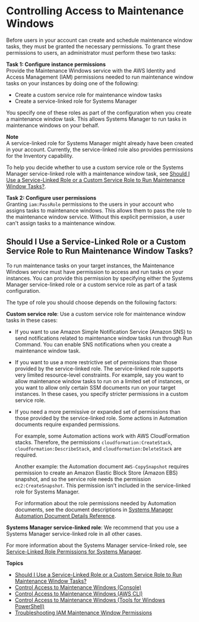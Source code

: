 # Controlling Access to Maintenance Windows<a name="sysman-maintenance-permissions"></a>

Before users in your account can create and schedule maintenance window tasks, they must be granted the necessary permissions\. To grant these permissions to users, an administrator must perform these two tasks:

**Task 1: Configure instance permissions**  
Provide the Maintenance Windows service with the AWS Identity and Access Management \(IAM\) permissions needed to run maintenance window tasks on your instances by doing one of the following: 
+ Create a custom service role for maintenance window tasks
+ Create a service\-linked role for Systems Manager

You specify one of these roles as part of the configuration when you create a maintenance window task\. This allows Systems Manager to run tasks in maintenance windows on your behalf\.

**Note**  
A service\-linked role for Systems Manager might already have been created in your account\. Currently, the service\-linked role also provides permissions for the Inventory capability\.

To help you decide whether to use a custom service role or the Systems Manager service\-linked role with a maintenance window task, see [Should I Use a Service\-Linked Role or a Custom Service Role to Run Maintenance Window Tasks?](#maintenance-window-tasks-service-role)\.

**Task 2: Configure user permissions**  
Granting `iam:PassRole` permissions to the users in your account who assigns tasks to maintenance windows\. This allows them to pass the role to the maintenance window service\. Without this explicit permission, a user can't assign tasks to a maintenance window\. 

## Should I Use a Service\-Linked Role or a Custom Service Role to Run Maintenance Window Tasks?<a name="maintenance-window-tasks-service-role"></a>

To run maintenance tasks on your target instances, the Maintenance Windows service must have permission to access and run tasks on your instances\. You can provide this permission by specifying either the Systems Manager service\-linked role or a custom service role as part of a task configuration\.

The type of role you should choose depends on the following factors:

**Custom service role**: Use a custom service role for maintenance window tasks in these cases:
+ If you want to use Amazon Simple Notification Service \(Amazon SNS\) to send notifications related to maintenance window tasks run through Run Command\. You can enable SNS notifications when you create a maintenance window task\.
+ If you want to use a more restrictive set of permissions than those provided by the service\-linked role\. The service\-linked role supports very limited resource\-level constraints\. For example, say you want to allow maintenance window tasks to run on a limited set of instances, or you want to allow only certain SSM documents run on your target instances\. In these cases, you specify stricter permissions in a custom service role\.
+ If you need a more permissive or expanded set of permissions than those provided by the service\-linked role\. Some actions in Automation documents require expanded permissions\.

  For example, some Automation actions work with AWS CloudFormation stacks\. Therefore, the permissions `cloudformation:CreateStack`, `cloudformation:DescribeStack`, and `cloudformation:DeleteStack` are required\. 

  Another example: the Automation document `AWS-CopySnapshot` requires permission to create an Amazon Elastic Block Store \(Amazon EBS\) snapshot, and so the service role needs the permission `ec2:CreateSnapshot`\. This permission isn't included in the service\-linked role for Systems Manager\. 

  For information about the role permissions needed by Automation documents, see the document descriptions in [Systems Manager Automation Document Details Reference](automation-documents-reference-details.md)\.

**Systems Manager service\-linked role**: We recommend that you use a Systems Manager service\-linked role in all other cases\.

For more information about the Systems Manager service\-linked role, see [Service\-Linked Role Permissions for Systems Manager](using-service-linked-roles.md#slr-permissions)\.

**Topics**
+ [Should I Use a Service\-Linked Role or a Custom Service Role to Run Maintenance Window Tasks?](#maintenance-window-tasks-service-role)
+ [Control Access to Maintenance Windows \(Console\)](sysman-maintenance-perm-console.md)
+ [Control Access to Maintenance Windows \(AWS CLI\)](sysman-maintenance-perm-cli.md)
+ [Control Access to Maintenance Windows \(Tools for Windows PowerShell\)](sysman-maintenance-perm-ps.md)
+ [Troubleshooting IAM Maintenance Window Permissions](maintenance-window-role-troubleshooting.md)